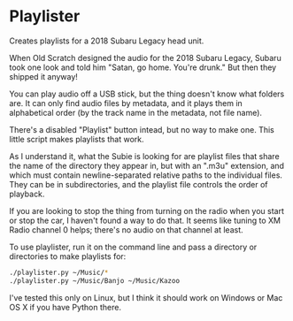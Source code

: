 # Playlister
Creates playlists for a 2018 Subaru Legacy head unit.

When Old Scratch designed the audio for the 2018 Subaru Legacy,
Subaru took one look and told him "Satan, go home. You're drunk."
But then they shipped it anyway!

You can play audio off a USB stick, but the thing doesn't know what folders are.
It can only find audio files by metadata, and it plays them in alphabetical order
(by the track name in the metadata, not file name).

There's a disabled "Playlist" button intead, but no way to make one. This little script makes
playlists that work.

As I understand it, what the Subie is looking for are playlist files that share the name of
the directory they appear in, but with an ".m3u" extension, and which must contain newline-separated
relative paths to the individual files. They can be in subdirectories, and the playlist file
controls the order of playback.

If you are looking to stop the thing from turning on the radio when you start or stop the car,
I haven't found a way to do that. It seems like tuning to XM Radio channel 0 helps; there's no
audio on that channel at least.

To use playlister, run it on the command line and pass a directory or directories to make playlists for:

```bash
./playlister.py ~/Music/*
./playlister.py ~/Music/Banjo ~/Music/Kazoo
```

I've tested this only on Linux, but I think it should work on Windows or Mac OS X if you have Python there.
